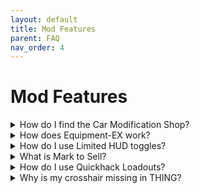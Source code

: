 ```yaml
---
layout: default
title: Mod Features
parent: FAQ
nav_order: 4
---
```


# Mod Features

<details>
<summary>How do I find the Car Modification Shop?</summary>

On your map, ensure "Drop Points" filter is enabled. The shop appears as a wrench icon in Northeast Watson.

</details>

<details>
<summary>How does Equipment-EX work?</summary>

- Access through "Wardrobe" button in Inventory or V's apartment
- 50+ visual clothing slots separate from stats
- Save unlimited outfits
- Change outfits in photo mode

</details>

<details>
<summary>How do I use Limited HUD toggles?</summary>

- **F8**: Global toggle (minimap, quest tracker, markers)
- **F6**: Minimap only
- Configure in Mod Settings menu

</details>

<details>
<summary>What is Mark to Sell?</summary>

Adds "Junk+" and "Junk+++" categories for marking items to sell. Use in inventory to mark items for bulk selling at vendors.

</details>

<details>
<summary>How do I use Quickhack Loadouts?</summary>

In your cyberdeck menu:
1. Set up your quickhacks
2. Click "Save" on a loadout slot
3. Name it
4. Switch between saved loadouts instantly

</details>

<details>
<summary>Why is my crosshair missing in THING?</summary>

Fading Crosshairs is configured to hide crosshairs by default in THING. Check Mod Settings to adjust.

</details>
